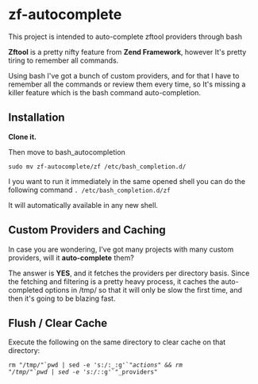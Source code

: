 zf-autocomplete
===============

This project is intended to auto-complete zftool providers through bash

**Zftool** is a pretty nifty feature from **Zend Framework**, however It's pretty tiring to remember all commands.

Using bash I've got a bunch of custom providers, and for that I have to remember all the commands or review them every time, so It's missing a killer feature which is the bash command auto-completion.

Installation
------------
**Clone it.**

Then move to bash_autocompletion

<code>sudo mv zf-autocomplete/zf /etc/bash_completion.d/</code>

I you want to run it immediately in the same opened shell you can do the following command
<code>. /etc/bash_completion.d/zf</code>

It will automatically available in any new shell.

Custom Providers and Caching
----------------------------

In case you are wondering, I've got many projects with many custom providers, will it **auto-complete** them?

The answer is **YES**, and it fetches the providers per directory basis. Since the fetching and filtering is a pretty heavy process, it caches the auto-completed options in /tmp/ so that it will only be slow the first time, and then it's going to be blazing fast.

Flush / Clear Cache
-----------------
Execute the following on the same directory to clear cache on that directory:

<code>rm "/tmp/"\`pwd | sed -e 's:/:_:g'\`"_actions" && rm "/tmp/"\`pwd | sed -e 's:/:_:g'\`"_providers"</code>
